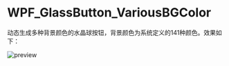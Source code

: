 # WPF_GlassButton_VariousBGColor

动态生成多种背景颜色的水晶球按钮，背景颜色为系统定义的141种颜色。效果如下：

![preview](D:\practice\WPF\WpfApplication1\preview.png)